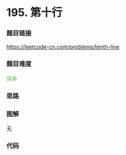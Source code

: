 # 195. 第十行

### 题目链接

https://leetcode-cn.com/problems/tenth-line

### 题目难度

<font color=#5CB85C>简单</font>

### 思路



### 图解

无

### 代码

```python
```